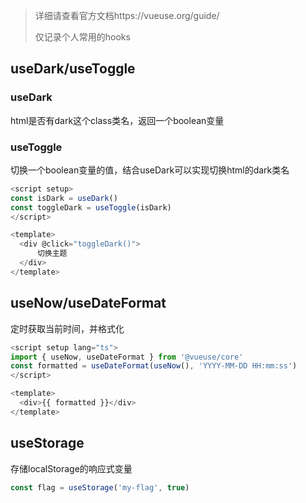 > 详细请查看官方文档https://vueuse.org/guide/
>
> 仅记录个人常用的hooks

## useDark/useToggle

### useDark

 html是否有dark这个class类名，返回一个boolean变量

### useToggle

切换一个boolean变量的值，结合useDark可以实现切换html的dark类名

```js
<script setup>
const isDark = useDark()
const toggleDark = useToggle(isDark)
</script>

<template>
  <div @click="toggleDark()">
      切换主题
  </div>
</template>
```

## useNow/useDateFormat

定时获取当前时间，并格式化

```js
<script setup lang="ts">
import { useNow, useDateFormat } from '@vueuse/core'
const formatted = useDateFormat(useNow(), 'YYYY-MM-DD HH:mm:ss')
</script>

<template>
  <div>{{ formatted }}</div>
</template>
```

## useStorage

存储localStorage的响应式变量

```js
const flag = useStorage('my-flag', true)
```

